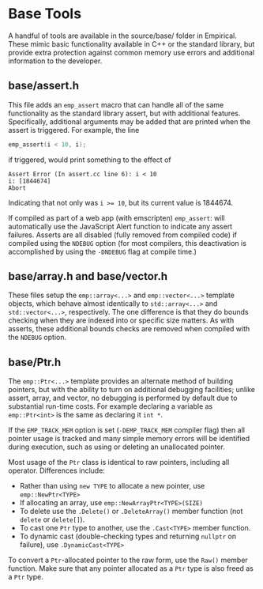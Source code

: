 # Base Tools

A handful of tools are available in the source/base/ folder in
Empirical. These mimic basic functionality available in C++ or the
standard library, but provide extra protection against common memory use
errors and additional information to the developer.

## base/assert.h

This file adds an `emp_assert` macro that can handle all of the same
functionality as the standard library assert, but with additional
features. Specifically, additional arguments may be added that are
printed when the assert is triggered. For example, the line

```cpp
emp_assert(i < 10, i);
```

if triggered, would print something to the effect of

```shell
Assert Error (In assert.cc line 6): i < 10
i: [1844674]
Abort
```

Indicating that not only was `i >= 10`, but its current value is
1844674.

If compiled as part of a web app (with emscripten) `emp_assert`: will
automatically use the JavaScript Alert function to indicate any assert
failures. Asserts are all disabled (fully removed from compiled code) if
compiled using the `NDEBUG` option (for most compilers, this
deactivation is accomplished by using the `-DNDEBUG` flag at compile
time.)

## base/array.h and base/vector.h

These files setup the `emp::array<...>` and `emp::vector<...>` template
objects, which behave almost identically to `std::array<...>` and
`std::vector<...>`, respectively. The one difference is that they do
bounds checking when they are indexed into or specific size matters. As
with asserts, these additional bounds checks are removed when compiled
with the `NDEBUG` option.

## base/Ptr.h

The `emp::Ptr<...>` template provides an alternate method of building
pointers, but with the ability to turn on additional debugging
facilities; unlike assert, array, and vector, no debugging is performed
by default due to substantial run-time costs. For example declaring a
variable as `emp::Ptr<int>` is the same as declaring it `int *`.

If the `EMP_TRACK_MEM` option is set (`-DEMP_TRACK_MEM` compiler flag)
then all pointer usage is tracked and many simple memory errors will be
identified during execution, such as using or deleting an unallocated
pointer.

Most usage of the `Ptr` class is identical to raw pointers, including
all operator. Differences include:

-   Rather than using `new TYPE` to allocate a new pointer, use
    `emp::NewPtr<TYPE>`
-   If allocating an array, use `emp::NewArrayPtr<TYPE>(SIZE)`
-   To delete use the `.Delete()` or `.DeleteArray()` member function
    (not `delete` or `delete[]`).
-   To cast one `Ptr` type to another, use the `.Cast<TYPE>` member
    function.
-   To dynamic cast (double-checking types and returning `nullptr` on
    failure), use `.DynamicCast<TYPE>`

To convert a `Ptr`-allocated pointer to the raw form, use the `Raw()`
member function. Make sure that any pointer allocated as a `Ptr` type is
also freed as a `Ptr` type.
